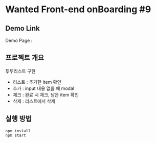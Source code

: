 # Wanted Front-end onBoarding #9

## Demo Link

Demo Page :

## 프로젝트 개요

투두리스트 구현

- 리스트 : 추가한 item 확인
- 추가 : input 내용 없을 때 modal
- 체크 : 완료 시 체크, 남은 item 확인
- 삭제 : 리스트에서 삭제

## 실행 방법

```
npm install
npm start
```
